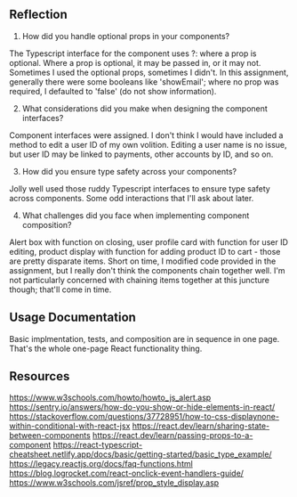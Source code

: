 ## Reflection

1.  How did you handle optional props in your components?

The Typescript interface for the component uses ?: where a prop is optional.  Where a prop is optional, it may be passed in, or it may not.  Sometimes I used the optional props, sometimes I didn't.  In this assignment, generally there were some booleans like 'showEmail'; where no prop was required, I defaulted to 'false' (do not show information).

2.  What considerations did you make when designing the component interfaces?

Component interfaces were assigned.  I don't think I would have included a method to edit a user ID of my own volition.  Editing a user name is no issue, but user ID may be linked to payments, other accounts by ID, and so on. 

3.  How did you ensure type safety across your components?

Jolly well used those ruddy Typescript interfaces to ensure type safety across components.  Some odd interactions that I'll ask about later.


4.  What challenges did you face when implementing component composition?

Alert box with function on closing, user profile card with function for user ID editing, product display with function for adding product ID to cart - those are pretty disparate items.  Short on time, I modified code provided in the assignment, but I really don't think the components chain together well.  I'm not particularly concerned with chaining items together at this juncture though; that'll come in time.

## Usage Documentation

Basic implmentation, tests, and composition are in sequence in one page.  That's the whole one-page React functionality thing.

## Resources

https://www.w3schools.com/howto/howto_js_alert.asp
https://sentry.io/answers/how-do-you-show-or-hide-elements-in-react/
https://stackoverflow.com/questions/37728951/how-to-css-displaynone-within-conditional-with-react-jsx
https://react.dev/learn/sharing-state-between-components
https://react.dev/learn/passing-props-to-a-component
https://react-typescript-cheatsheet.netlify.app/docs/basic/getting-started/basic_type_example/
https://legacy.reactjs.org/docs/faq-functions.html
https://blog.logrocket.com/react-onclick-event-handlers-guide/
https://www.w3schools.com/jsref/prop_style_display.asp